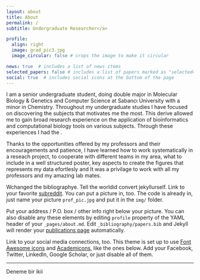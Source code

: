 ```yaml
---
layout: about
title: About
permalink: /
subtitle: Undergraduate Researcher</a>  

profile:
  align: right
  image: grad_pic3.jpg
  image_circular: false # crops the image to make it circular

news: true  # includes a list of news items
selected_papers: false # includes a list of papers marked as "selected={true}"
social: true  # includes social icons at the bottom of the page
---
```


I am a senior undergraduate student, doing double major in Molecular Biology & Genetics and Computer Science at Sabancı University with a minor in Chemistry. Throughout my undergraduate studies I have focused on discovering the subjects that motivates me the most. This derive allowed me to gain broad research experience on the application of bioinformatics and computational biology tools on various subjects. Through these experiences I had the 
. 

Thanks to the opportunities offered by my professors and their encouragements and patience, I have learned how to work systematically in a reseach project, to cooperate with different teams in my area, what to include in a well structured poster, key aspects to create the figures that represents my data efortlesly and  It was a privilage to work with all my professors and my amazing lab mates.  

Wchanged the bibliographye. Tell the worldid convert jekyllurself. Link to your favorite [subreddit](http://reddit.com). You can put a picture in, too. The code is already in, just name your picture `prof_pic.jpg` and put it in the `img/` folder.

Put your address / P.O. box / other info right below your picture. You can also disable any these elements by editing `profile` property of the YAML header of your `_pages/about.md`. Edit `_bibliography/papers.bib` and Jekyll will render your [publications page](/al-folio/publications/) automatically.

Link to your social media connections, too. This theme is set up to use [Font Awesome icons](http://fortawesome.github.io/Font-Awesome/) and [Academicons](https://jpswalsh.github.io/academicons/), like the ones below. Add your Facebook, Twitter, LinkedIn, Google Scholar, or just disable all of them.

___

Deneme bir ikii



